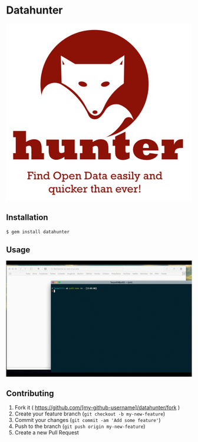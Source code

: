 # Datahunter

![screenshot](./logo.png)

## Installation

    $ gem install datahunter

## Usage

![usage](./hunter.gif)

## Contributing

1. Fork it ( https://github.com/[my-github-username]/datahunter/fork )
2. Create your feature branch (`git checkout -b my-new-feature`)
3. Commit your changes (`git commit -am 'Add some feature'`)
4. Push to the branch (`git push origin my-new-feature`)
5. Create a new Pull Request
